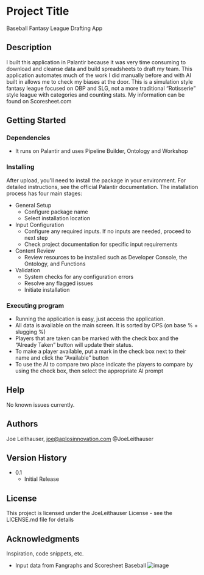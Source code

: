 # Project Title

Baseball Fantasy League Drafting App

## Description

I built this application in Palantir because it was very time consuming to download and cleanse data and build spreadsheets to draft my team. This application automates much of the work I did manually before and with AI built in allows me to check my biases at the door. This is a simulation style fantasy league focused on OBP and SLG, not a more traditional “Rotisserie” style league with categories and counting stats. My information can be found on Scoresheet.com

## Getting Started

### Dependencies

* It runs on Palantir and uses Pipeline Builder, Ontology and Workshop


### Installing

After upload, you'll need to install the package in your environment. For detailed instructions, see the official Palantir documentation.
The installation process has four main stages:
* General Setup
   * Configure package name
   * Select installation location
* Input Configuration
   * Configure any required inputs. If no inputs are needed, proceed to next step
   * Check project documentation for specific input requirements
* Content Review
   * Review resources to be installed such as Developer Console, the Ontology, and Functions
* Validation
   * System checks for any configuration errors
   * Resolve any flagged issues
   * Initiate installation

### Executing program

* Running the application is easy, just access the application. 
* All data is available on the main screen. It is sorted by OPS (on base % + slugging %)
* Players that are taken can be marked with the check box and the “Already Taken” button will update their status.
* To make a player available, put a mark in the check box next to their name and click the “Available” button
* To use the AI to compare two place indicate the players to compare by using the check box, then select the appropriate AI prompt

## Help

No known issues currently.

## Authors

Joe Leithauser, joe@aplosinnovation.com
@JoeLeithauser

## Version History

* 0.1
    * Initial Release

## License

This project is licensed under the JoeLeithauser License - see the LICENSE.md file for details

## Acknowledgments

Inspiration, code snippets, etc.
* Input data from Fangraphs and Scoresheet Baseball
![image](https://github.com/user-attachments/assets/07e59c66-fe9e-4e9c-9196-42f2b45aa56f)
